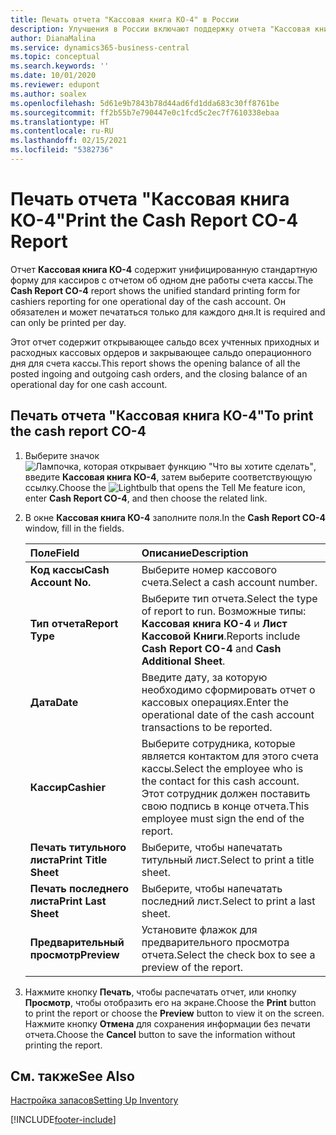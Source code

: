 ```yaml
---
title: Печать отчета "Кассовая книга КО-4" в России
description: Улучшения в России включают поддержку отчета "Кассовая книга КО-4"
author: DianaMalina
ms.service: dynamics365-business-central
ms.topic: conceptual
ms.search.keywords: ''
ms.date: 10/01/2020
ms.reviewer: edupont
ms.author: soalex
ms.openlocfilehash: 5d61e9b7843b78d44ad6fd1dda683c30ff8761be
ms.sourcegitcommit: ff2b55b7e790447e0c1fcd5c2ec7f7610338ebaa
ms.translationtype: HT
ms.contentlocale: ru-RU
ms.lasthandoff: 02/15/2021
ms.locfileid: "5382736"
---
```

# <a name="print-the-cash-report-co-4-report"></a><span data-ttu-id="c68bb-103">Печать отчета "Кассовая книга КО-4"</span><span class="sxs-lookup"><span data-stu-id="c68bb-103">Print the Cash Report CO-4 Report</span></span>

<span data-ttu-id="c68bb-104">Отчет **Кассовая книга КО-4** содержит унифицированную стандартную форму для кассиров с отчетом об одном дне работы счета кассы.</span><span class="sxs-lookup"><span data-stu-id="c68bb-104">The **Cash Report CO-4** report shows the unified standard printing form for cashiers reporting for one operational day of the cash account.</span></span> <span data-ttu-id="c68bb-105">Он обязателен и может печататься только для каждого дня.</span><span class="sxs-lookup"><span data-stu-id="c68bb-105">It is required and can only be printed per day.</span></span> 

<span data-ttu-id="c68bb-106">Этот отчет содержит открывающее сальдо всех учтенных приходных и расходных кассовых ордеров и закрывающее сальдо операционного дня для счета кассы.</span><span class="sxs-lookup"><span data-stu-id="c68bb-106">This report shows the opening balance of all the posted ingoing and outgoing cash orders, and the closing balance of an operational day for one cash account.</span></span>  

## <a name="to-print-the-cash-report-co-4"></a><span data-ttu-id="c68bb-107">Печать отчета "Кассовая книга КО-4"</span><span class="sxs-lookup"><span data-stu-id="c68bb-107">To print the cash report CO-4</span></span>

1. <span data-ttu-id="c68bb-108">Выберите значок ![Лампочка, которая открывает функцию "Что вы хотите сделать"](../../media/ui-search/search_small.png "Что вы хотите сделать"), введите **Кассовая книга КО-4**, затем выберите соответствующую ссылку.</span><span class="sxs-lookup"><span data-stu-id="c68bb-108">Choose the ![Lightbulb that opens the Tell Me feature](../../media/ui-search/search_small.png "Tell me what you want to do") icon, enter **Cash Report CO-4**, and then choose the related link.</span></span>

2. <span data-ttu-id="c68bb-109">В окне **Кассовая книга КО-4** заполните поля.</span><span class="sxs-lookup"><span data-stu-id="c68bb-109">In the **Cash Report CO-4** window, fill in the fields.</span></span>

   | <span data-ttu-id="c68bb-110">Поле</span><span class="sxs-lookup"><span data-stu-id="c68bb-110">Field</span></span>                 | <span data-ttu-id="c68bb-111">Описание</span><span class="sxs-lookup"><span data-stu-id="c68bb-111">Description</span></span>                                                  |
   | :-------------------- | :----------------------------------------------------------- |
   | <span data-ttu-id="c68bb-112">**Код кассы**</span><span class="sxs-lookup"><span data-stu-id="c68bb-112">**Cash Account No.**</span></span>  | <span data-ttu-id="c68bb-113">Выберите номер кассового счета.</span><span class="sxs-lookup"><span data-stu-id="c68bb-113">Select a cash account number.</span></span>                                |
   | <span data-ttu-id="c68bb-114">**Тип отчета**</span><span class="sxs-lookup"><span data-stu-id="c68bb-114">**Report Type**</span></span>       | <span data-ttu-id="c68bb-115">Выберите тип отчета.</span><span class="sxs-lookup"><span data-stu-id="c68bb-115">Select the type of report to run.</span></span> <span data-ttu-id="c68bb-116">Возможные типы: **Кассовая книга КО-4** и **Лист Кассовой Книги**.</span><span class="sxs-lookup"><span data-stu-id="c68bb-116">Reports include **Cash Report CO-4** and **Cash Additional Sheet**.</span></span> |
   | <span data-ttu-id="c68bb-117">**Дата**</span><span class="sxs-lookup"><span data-stu-id="c68bb-117">**Date**</span></span>              | <span data-ttu-id="c68bb-118">Введите дату, за которую необходимо сформировать отчет о кассовых операциях.</span><span class="sxs-lookup"><span data-stu-id="c68bb-118">Enter the operational date of the cash account transactions to be reported.</span></span> |
   | <span data-ttu-id="c68bb-119">**Кассир**</span><span class="sxs-lookup"><span data-stu-id="c68bb-119">**Cashier**</span></span>           | <span data-ttu-id="c68bb-120">Выберите сотрудника, которые является контактом для этого счета кассы.</span><span class="sxs-lookup"><span data-stu-id="c68bb-120">Select the employee who is the contact for this cash account.</span></span> <span data-ttu-id="c68bb-121">Этот сотрудник должен поставить свою подпись в конце отчета.</span><span class="sxs-lookup"><span data-stu-id="c68bb-121">This employee must sign the end of the report.</span></span> |
   | <span data-ttu-id="c68bb-122">**Печать титульного листа**</span><span class="sxs-lookup"><span data-stu-id="c68bb-122">**Print Title Sheet**</span></span> | <span data-ttu-id="c68bb-123">Выберите, чтобы напечатать титульный лист.</span><span class="sxs-lookup"><span data-stu-id="c68bb-123">Select to print a title sheet.</span></span>                               |
   | <span data-ttu-id="c68bb-124">**Печать последнего листа**</span><span class="sxs-lookup"><span data-stu-id="c68bb-124">**Print Last Sheet**</span></span>  | <span data-ttu-id="c68bb-125">Выберите, чтобы напечатать последний лист.</span><span class="sxs-lookup"><span data-stu-id="c68bb-125">Select to print a last sheet.</span></span>                                |
   | <span data-ttu-id="c68bb-126">**Предварительный просмотр**</span><span class="sxs-lookup"><span data-stu-id="c68bb-126">**Preview**</span></span>           | <span data-ttu-id="c68bb-127">Установите флажок для предварительного просмотра отчета.</span><span class="sxs-lookup"><span data-stu-id="c68bb-127">Select the check box to see a preview of the report.</span></span>         |

3. <span data-ttu-id="c68bb-128">Нажмите кнопку **Печать**, чтобы распечатать отчет, или кнопку **Просмотр**, чтобы отобразить его на экране.</span><span class="sxs-lookup"><span data-stu-id="c68bb-128">Choose the **Print** button to print the report or choose the **Preview** button to view it on the screen.</span></span> <span data-ttu-id="c68bb-129">Нажмите кнопку **Отмена** для сохранения информации без печати отчета.</span><span class="sxs-lookup"><span data-stu-id="c68bb-129">Choose the **Cancel** button to save the information without printing the report.</span></span>

## <a name="see-also"></a><span data-ttu-id="c68bb-130">См. также</span><span class="sxs-lookup"><span data-stu-id="c68bb-130">See Also</span></span>

[<span data-ttu-id="c68bb-131">Настройка запасов</span><span class="sxs-lookup"><span data-stu-id="c68bb-131">Setting Up Inventory</span></span>](../../inventory-setup-inventory.md)  


[!INCLUDE[footer-include](../../includes/footer-banner.md)]